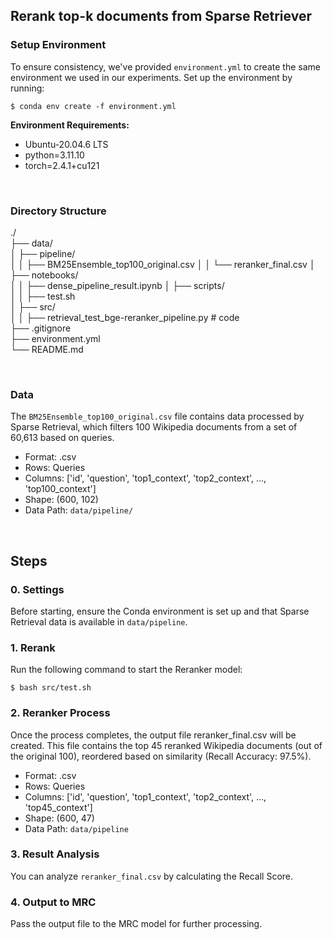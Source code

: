## Rerank top-k documents from Sparse Retriever

### Setup Environment
To ensure consistency, we've provided `environment.yml` to create the same environment we used in our experiments. Set up the environment by running:
```console
$ conda env create -f environment.yml
```

**Environment Requirements:**    
- Ubuntu-20.04.6 LTS    
- python=3.11.10    
- torch=2.4.1+cu121    

<br>

### Directory Structure
./  
├── data/  
│   ├── pipeline/  
│   │   ├── BM25Ensemble_top100_original.csv
│   │   └── reranker_final.csv
│   ├── notebooks/  
│   │   ├── dense_pipeline_result.ipynb
│   ├── scripts/  
│   │   ├── test.sh  
│   ├── src/  
│   │   ├── retrieval_test_bge-reranker_pipeline.py # code  
├── .gitignore  
├── environment.yml  
└── README.md  

<br>

### Data
The `BM25Ensemble_top100_original.csv` file contains data processed by Sparse Retrieval, which filters 100 Wikipedia documents from a set of 60,613 based on queries.  

- Format: .csv
- Rows: Queries
- Columns: ['id', 'question', 'top1_context', 'top2_context', ..., 'top100_context']
- Shape: (600, 102)  
- Data Path: `data/pipeline/`

<br>

## Steps

### 0. Settings
Before starting, ensure the Conda environment is set up and that Sparse Retrieval data is available in `data/pipeline`.

### 1. Rerank
Run the following command to start the Reranker model:

```console
$ bash src/test.sh
```


### 2. Reranker Process
Once the process completes, the output file reranker_final.csv will be created. This file contains the top 45 reranked Wikipedia documents (out of the original 100), reordered based on similarity (Recall Accuracy: 97.5%).

- Format: .csv
- Rows: Queries
- Columns: ['id', 'question', 'top1_context', 'top2_context', ..., 'top45_context']
- Shape: (600, 47)
- Data Path: `data/pipeline`


### 3. Result Analysis
You can analyze `reranker_final.csv` by calculating the Recall Score.



### 4. Output to MRC
Pass the output file to the MRC model for further processing.



